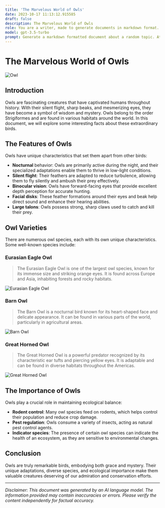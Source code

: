 ```yaml
---
title: 'The Marvelous World of Owls'
date: 2023-10-17 11:13:12.915585
draft: false
description: The Marvelous World of Owls
role: You are a writer, made to generate documents in markdown format. It is very important that all of the documents you generate are in valid markdown format.
model: gpt-3.5-turbo
prompt: Generate a markdown formatted document about a random topic. At the bottom, include a disclaimer explaining that the document was generated by you. The first line of the document should be the title. Make sure that the entire document is in proper markdown format, using a mix of various tags to make the document visually appealing.
---
```


# The Marvelous World of Owls

![Owl](https://example.com/owl.jpg)

## Introduction

Owls are fascinating creatures that have captivated humans throughout history. With their silent flight, sharp beaks, and mesmerizing eyes, they have become a symbol of wisdom and mystery. Owls belong to the order Strigiformes and are found in various habitats around the world. In this document, we will explore some interesting facts about these extraordinary birds.

## The Features of Owls

Owls have unique characteristics that set them apart from other birds:

- **Nocturnal** behavior: Owls are primarily active during the night, and their specialized adaptations enable them to thrive in low-light conditions.
- **Silent flight**: Their feathers are adapted to reduce turbulence, allowing them to fly silently and ambush their prey effectively.
- **Binocular vision**: Owls have forward-facing eyes that provide excellent depth perception for accurate hunting.
- **Facial disks**: These feather formations around their eyes and beak help direct sound and enhance their hearing abilities.
- **Large talons**: Owls possess strong, sharp claws used to catch and kill their prey.

## Owl Varieties

There are numerous owl species, each with its own unique characteristics. Some well-known species include:

### Eurasian Eagle Owl

> The Eurasian Eagle Owl is one of the largest owl species, known for its immense size and striking orange eyes. It is found across Europe and Asia, inhabiting forests and rocky habitats.

![Eurasian Eagle Owl](https://example.com/eagle_owl.jpg)

### Barn Owl

> The Barn Owl is a nocturnal bird known for its heart-shaped face and delicate appearance. It can be found in various parts of the world, particularly in agricultural areas.

![Barn Owl](https://example.com/barn_owl.jpg)

### Great Horned Owl

> The Great Horned Owl is a powerful predator recognized by its characteristic ear tufts and piercing yellow eyes. It is adaptable and can be found in diverse habitats throughout the Americas.

![Great Horned Owl](https://example.com/great_horned_owl.jpg)

## The Importance of Owls

Owls play a crucial role in maintaining ecological balance:

- **Rodent control**: Many owl species feed on rodents, which helps control their population and reduce crop damage.
- **Pest regulation**: Owls consume a variety of insects, acting as natural pest control agents.
- **Indicator species**: The presence of certain owl species can indicate the health of an ecosystem, as they are sensitive to environmental changes.

## Conclusion

Owls are truly remarkable birds, embodying both grace and mystery. Their unique adaptations, diverse species, and ecological importance make them valuable creatures deserving of our admiration and conservation efforts.

---

*Disclaimer: This document was generated by an AI language model. The information provided may contain inaccuracies or errors. Please verify the content independently for factual accuracy.*